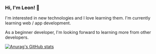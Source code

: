 ### Hi, I'm Leon! 👋

I'm interested in new technologies and I love learning them. I'm currently learning web / app development.

As a beginner developer, I'm looking forward to learning more from other developers.

[![Anurag's GitHub stats](https://github-readme-stats.vercel.app/api?username=kchleon&show_icons=true&count_private=true&theme=tokyonight&icon_color=blue&border_radius=20)](https://github.com/anuraghazra/github-readme-stats)


<!--
**kchleon/kchleon** is a ✨ _special_ ✨ repository because its `README.md` (this file) appears on your GitHub profile.

Here are some ideas to get you started:

- 🔭 I’m currently working on ...
- 🌱 I’m currently learning ...
- 👯 I’m looking to collaborate on ...
- 🤔 I’m looking for help with ...
- 💬 Ask me about ...
- 📫 How to reach me: ...
- 😄 Pronouns: ...
- ⚡ Fun fact: ...
-->
